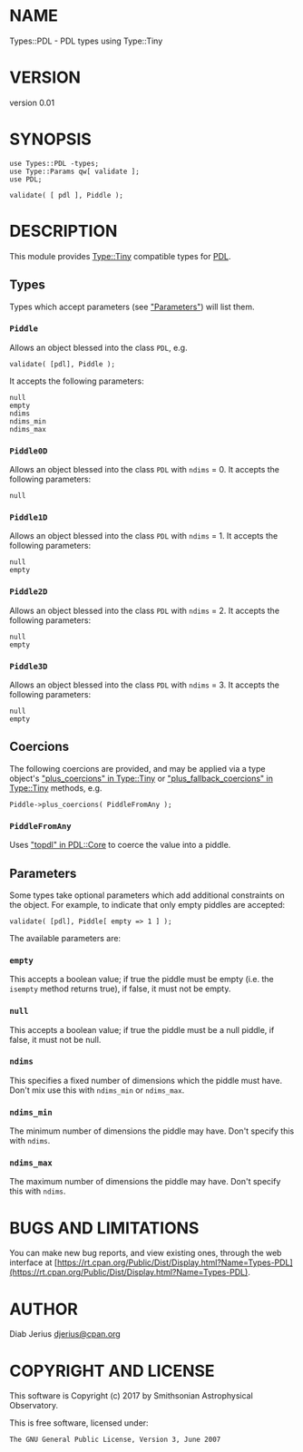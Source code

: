 # NAME

Types::PDL - PDL types using Type::Tiny

# VERSION

version 0.01

# SYNOPSIS

    use Types::PDL -types;
    use Type::Params qw[ validate ];
    use PDL;

    validate( [ pdl ], Piddle );

# DESCRIPTION

This module provides [Type::Tiny](https://metacpan.org/pod/Type::Tiny) compatible types for [PDL](https://metacpan.org/pod/PDL).

## Types

Types which accept parameters (see ["Parameters"](#parameters)) will list them.

### `Piddle`

Allows an object blessed into the class `PDL`, e.g.

    validate( [pdl], Piddle );

It accepts the following parameters:

    null
    empty
    ndims
    ndims_min
    ndims_max

### `Piddle0D`

Allows an object blessed into the class `PDL` with `ndims` = 0.
It accepts the following parameters:

    null

### `Piddle1D`

Allows an object blessed into the class `PDL` with `ndims` = 1.
It accepts the following parameters:

    null
    empty

### `Piddle2D`

Allows an object blessed into the class `PDL` with `ndims` = 2.
It accepts the following parameters:

    null
    empty

### `Piddle3D`

Allows an object blessed into the class `PDL` with `ndims` = 3.
It accepts the following parameters:

    null
    empty

## Coercions

The following coercions are provided, and may be applied via a type
object's ["plus\_coercions" in Type::Tiny](https://metacpan.org/pod/Type::Tiny#plus_coercions) or
["plus\_fallback\_coercions" in Type::Tiny](https://metacpan.org/pod/Type::Tiny#plus_fallback_coercions) methods, e.g.

    Piddle->plus_coercions( PiddleFromAny );

### `PiddleFromAny`

Uses ["topdl" in PDL::Core](https://metacpan.org/pod/PDL::Core#topdl) to coerce the value into a piddle.

## Parameters

Some types take optional parameters which add additional constraints
on the object.  For example, to indicate that only empty piddles are
accepted:

    validate( [pdl], Piddle[ empty => 1 ] );

The available parameters are:

### `empty`

This accepts a boolean value; if true the piddle must be empty
(i.e. the `isempty` method returns true), if false, it must not be
empty.

### `null`

This accepts a boolean value; if true the piddle must be a null
piddle, if false, it must not be null.

### `ndims`

This specifies a fixed number of dimensions which the piddle must
have. Don't mix use this with `ndims_min` or `ndims_max`.

### `ndims_min`

The minimum number of dimensions the piddle may have. Don't specify
this with `ndims`.

### `ndims_max`

The maximum number of dimensions the piddle may have. Don't specify
this with `ndims`.

# BUGS AND LIMITATIONS

You can make new bug reports, and view existing ones, through the
web interface at [https://rt.cpan.org/Public/Dist/Display.html?Name=Types-PDL](https://rt.cpan.org/Public/Dist/Display.html?Name=Types-PDL).

# AUTHOR

Diab Jerius <djerius@cpan.org>

# COPYRIGHT AND LICENSE

This software is Copyright (c) 2017 by Smithsonian Astrophysical Observatory.

This is free software, licensed under:

    The GNU General Public License, Version 3, June 2007
